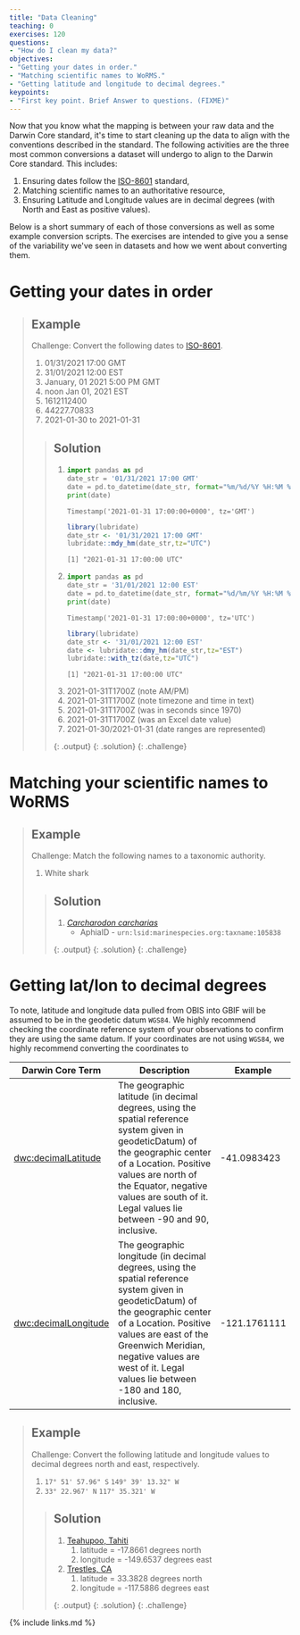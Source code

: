 ```yaml
---
title: "Data Cleaning"
teaching: 0
exercises: 120
questions:
- "How do I clean my data?"
objectives:
- "Getting your dates in order."
- "Matching scientific names to WoRMS."
- "Getting latitude and longitude to decimal degrees."
keypoints:
- "First key point. Brief Answer to questions. (FIXME)"
---
```


Now that you know what the mapping is between your raw data and the Darwin Core standard, it's time to start cleaning up the data to align with the conventions described in the standard. The following activities are the three most common conversions a dataset will undergo to align to the Darwin Core standard. This includes:
1. Ensuring dates follow the [ISO-8601](https://en.wikipedia.org/wiki/ISO_8601) standard,
2. Matching scientific names to an authoritative resource,
3. Ensuring Latitude and Longitude values are in decimal degrees (with North and East as positive values). 

Below is a short summary of each of those conversions as well as some example conversion scripts. The exercises are intended to give you a sense of the variability we've seen in datasets and how we went about converting them.


# Getting your dates in order

> ## Example
> 
> Challenge: Convert the following dates to [ISO-8601](https://en.wikipedia.org/wiki/ISO_8601).
> 
> 1. 01/31/2021 17:00 GMT
> 2. 31/01/2021 12:00 EST
> 3. January, 01 2021 5:00 PM GMT
> 4. noon Jan 01, 2021 EST 
> 5. 1612112400
> 6. 44227.70833
> 7. 2021-01-30 to 2021-01-31
> 
> > ## Solution
> > 1. ```python
> >    import pandas as pd
> >    date_str = '01/31/2021 17:00 GMT'
> >    date = pd.to_datetime(date_str, format="%m/%d/%Y %H:%M %Z").tz_convert(tz="UTC")
> >    print(date)
> >    ```
> >    ```output
> >    Timestamp('2021-01-31 17:00:00+0000', tz='GMT')
> >    ``` 
> >    ```r
> >    library(lubridate)
> >    date_str <- '01/31/2021 17:00 GMT'
> >    lubridate::mdy_hm(date_str,tz="UTC")
> >    ```
> >    ```output
> >    [1] "2021-01-31 17:00:00 UTC"
> >    ```
> > 2. ```python
> >    import pandas as pd
> >    date_str = '31/01/2021 12:00 EST'
> >    date = pd.to_datetime(date_str, format="%d/%m/%Y %H:%M %Z").tz_convert(tz="UTC")
> >    print(date)
> >    ```
> >    ```output
> >    Timestamp('2021-01-31 17:00:00+0000', tz='UTC')
> >    ``` 
> >    ```r
> >    library(lubridate)
> >    date_str <- '31/01/2021 12:00 EST'
> >    date <- lubridate::dmy_hm(date_str,tz="EST")
> >    lubridate::with_tz(date,tz="UTC")
> >    ```
> >    ```output
> >    [1] "2021-01-31 17:00:00 UTC"
> >    ```
> > 3. 2021-01-31T1700Z (note AM/PM)
> > 4. 2021-01-31T1700Z (note timezone and time in text)
> > 5. 2021-01-31T1700Z (was in seconds since 1970)
> > 6. 2021-01-31T1700Z (was an Excel date value)
> > 7. 2021-01-30/2021-01-31 (date ranges are represented)
> >
> > {: .output}
> {: .solution}
{: .challenge}

# Matching your scientific names to WoRMS
> ## Example
> 
> Challenge: Match the following names to a taxonomic authority.
> 
> 1. White shark
> 
> > ## Solution
> > 1. [_Carcharodon carcharias_](https://www.marinespecies.org/aphia.php?p=taxdetails&id=105838)
> >    - AphiaID - `urn:lsid:marinespecies.org:taxname:105838`
> >
> > {: .output}
> {: .solution}
{: .challenge}



# Getting lat/lon to decimal degrees

To note, latitude and longitude data pulled from OBIS into GBIF will be assumed to be in the geodetic datum `WGS84`. 
We highly recommend checking the coordinate reference system of your observations to confirm they are using the same 
datum. If your coordinates are not using `WGS84`, we highly recommend converting the coordinates to 

| Darwin Core Term | Description | Example |
|------------------|-------------|---------|
| [dwc:decimalLatitude](https://dwc.tdwg.org/list/#dwc_decimalLatitude) | The geographic latitude (in decimal degrees, using the spatial reference system given in geodeticDatum) of the geographic center of a Location. Positive values are north of the Equator, negative values are south of it. Legal values lie between -90 and 90, inclusive. | -41.0983423 |
| [dwc:decimalLongitude](https://dwc.tdwg.org/list/#dwc_decimalLongitude) | The geographic longitude (in decimal degrees, using the spatial reference system given in geodeticDatum) of the geographic center of a Location. Positive values are east of the Greenwich Meridian, negative values are west of it. Legal values lie between -180 and 180, inclusive. | -121.1761111 |

> ## Example
> 
> Challenge: Convert the following latitude and longitude values to decimal degrees north and east, respectively.
> 
> 1. `17° 51' 57.96" S` `149° 39' 13.32" W` 
> 2. `33° 22.967' N` `117° 35.321' W`
> 
> > ## Solution
> > 1. [Teahupoo, Tahiti](https://www.google.com/maps/search/?api=1&query=-17.8658056%2C-149.2560498)
> >    1. latitude = -17.8661 degrees north
> >    2. longitude = -149.6537 degrees east
> > 2. [Trestles, CA](https://www.google.com/maps/search/?api=1&query=33.3828%2C-117.5886)
> >    1. latitude = 33.3828 degrees north
> >    2. longitude = -117.5886 degrees east
>>
> > {: .output}
> {: .solution}
{: .challenge}

{% include links.md %}
